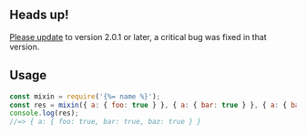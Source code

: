 ## Heads up!

[Please update][update] to version 2.0.1 or later, a critical bug was fixed in that version.

## Usage

```js
const mixin = require('{%= name %}');
const res = mixin({ a: { foo: true } }, { a: { bar: true } }, { a: { baz: true } });
console.log(res);
//=> { a: { foo: true, bar: true, baz: true } }
```


[update]: https://gist.github.com/jonschlinkert/9a62534c4f8bc76aee6058caa3f05fd6